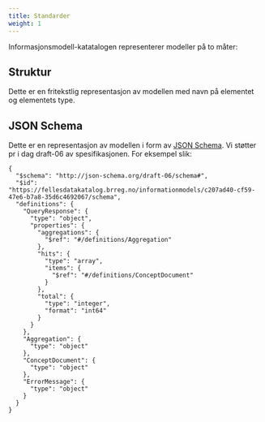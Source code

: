 ```yaml
---
title: Standarder
weight: 1
---
```

Informasjonsmodell-katatalogen representerer modeller på to måter:

## Struktur
Dette er en fritekstlig representasjon av modellen med navn på elementet og elementets type.

## JSON Schema
Dette er en representasjon av modellen i form av <a href="https://json-schema.org/" target="_blank">JSON Schema</a>. Vi støtter pr i dag draft-06 av spesifikasjonen. For eksempel slik:
```
{
  "$schema": "http://json-schema.org/draft-06/schema#",
  "$id": "https://fellesdatakatalog.brreg.no/informationmodels/c207ad40-cf59-47e6-b7a8-35d6c4692067/schema",
  "definitions": {
    "QueryResponse": {
      "type": "object",
      "properties": {
        "aggregations": {
          "$ref": "#/definitions/Aggregation"
        },
        "hits": {
          "type": "array",
          "items": {
            "$ref": "#/definitions/ConceptDocument"
          }
        },
        "total": {
          "type": "integer",
          "format": "int64"
        }
      }
    },
    "Aggregation": {
      "type": "object"
    },
    "ConceptDocument": {
      "type": "object"
    },
    "ErrorMessage": {
      "type": "object"
    }
  }
}
```
